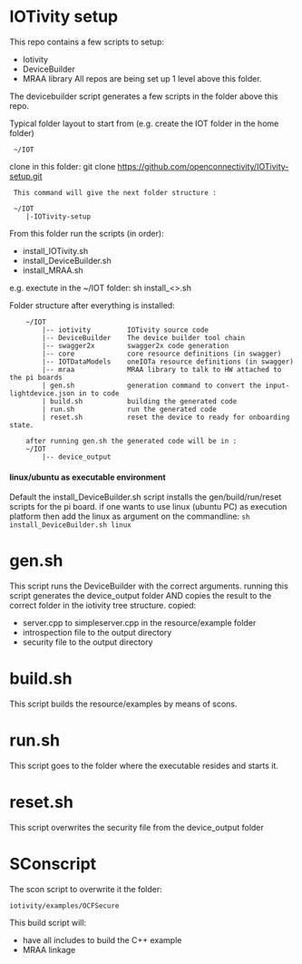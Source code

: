 # IOTivity setup

This repo contains a few scripts to setup:
- Iotivity
- DeviceBuilder
-  MRAA library
All repos are being set up 1 level above this folder.

The devicebuilder script generates a few scripts in the folder above this repo.


Typical folder layout to start from (e.g. create the IOT folder in the home folder)
     
     
     ~/IOT
     
clone in this folder:
git clone https://github.com/openconnectivity/IOTivity-setup.git
     
     This command will give the next folder structure :
     
     ~/IOT
        |-IOTivity-setup 
    
From this folder run the scripts (in order):
- install_IOTivity.sh
- install_DeviceBuilder.sh
- install_MRAA.sh

e.g. exectute in the ~/IOT folder: sh install_<>.sh


Folder structure after everything is installed:
        
        ~/IOT        
            |-- iotivity         IOTivity source code
            |-- DeviceBuilder    The device builder tool chain
            |-- swagger2x        swagger2x code generation
            |-- core             core resource definitions (in swagger)
            |-- IOTDataModels    oneIOTa resource definitions (in swagger)
            |-- mraa             MRAA library to talk to HW attached to the pi boards
            | gen.sh             generation command to convert the input-lightdevice.json in to code
            | build.sh           building the generated code
            | run.sh             run the generated code
            | reset.sh           reset the device to ready for onboarding state.
        
        after running gen.sh the generated code will be in : 
        ~/IOT        
            |-- device_output
        

#### linux/ubuntu as executable environment
Default the install_DeviceBuilder.sh script installs the gen/build/run/reset scripts for the pi board.
if one wants to use linux (ubuntu PC) as execution platform then add the linux as argument on the commandline:
```sh install_DeviceBuilder.sh linux```
    
# gen.sh
This script runs the DeviceBuilder with the correct arguments.
running this script generates the device_output folder AND copies the result to the correct folder in the iotivity tree structure.
copied:
- server.cpp to simpleserver.cpp in the resource/example folder
- introspection file to the output directory
- security file to the output directory

# build.sh
This script builds the resource/examples by means of scons.

# run.sh
This script goes to the folder where the executable resides and starts it.

# reset.sh
This script overwrites the security file from the device_output folder



# SConscript

The scon script to overwrite it the folder:

```iotivity/examples/OCFSecure```

This build script will:
- have all includes to build the C++ example 
- MRAA linkage
